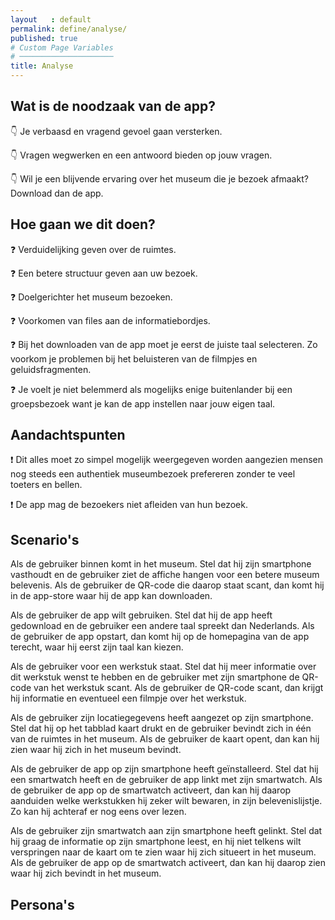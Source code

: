 ```yaml
---
layout   : default
permalink: define/analyse/
published: true
# Custom Page Variables
# ─────────────────────
title: Analyse
---
```


Wat is de noodzaak van de app?
------------------------------

:point_down: Je verbaasd en vragend gevoel gaan versterken.

:point_down: Vragen wegwerken en een antwoord bieden op jouw vragen.

:point_down: Wil je een blijvende ervaring over het museum die je bezoek afmaakt? Download dan de app.

Hoe gaan we dit doen?
---------------------

:question: Verduidelijking geven over de ruimtes.

:question: Een betere structuur geven aan uw bezoek.

:question: Doelgerichter het museum bezoeken.

:question: Voorkomen van files aan de informatiebordjes.

:question: Bij het downloaden van de app moet je eerst de juiste taal selecteren. Zo voorkom je problemen bij het beluisteren van de filmpjes en geluidsfragmenten.

:question: Je voelt je niet belemmerd als mogelijks enige buitenlander bij een groepsbezoek want je kan de app instellen naar jouw eigen taal.

Aandachtspunten
---------------

:exclamation: Dit alles moet zo simpel mogelijk weergegeven worden aangezien mensen nog steeds een authentiek museumbezoek prefereren zonder te veel toeters en bellen.

:exclamation: De app mag de bezoekers niet afleiden van hun bezoek.

Scenario's
------------------------------

Als de gebruiker binnen komt in het museum.
Stel dat hij zijn smartphone vasthoudt
en de gebruiker ziet de affiche hangen voor een betere museum belevenis.
Als de gebruiker de QR-code die daarop staat scant,
dan komt hij in de app-store waar hij de app kan downloaden.

Als de gebruiker de app wilt gebruiken.
Stel dat hij de app heeft gedownload
en de gebruiker een andere taal spreekt dan Nederlands.
Als de gebruiker de app opstart,
dan komt hij op de homepagina van de app terecht, waar hij eerst zijn taal kan kiezen.

Als de gebruiker voor een werkstuk staat.
Stel dat hij meer informatie over dit werkstuk wenst te hebben
en de gebruiker met zijn smartphone de QR-code van het werkstuk scant.
Als de gebruiker de QR-code scant,
dan krijgt hij informatie en eventueel een filmpje over het werkstuk.

Als de gebruiker zijn locatiegegevens heeft aangezet op zijn smartphone.
Stel dat hij op het tabblad kaart drukt
en de gebruiker bevindt zich in één van de ruimtes in het museum.
Als de gebruiker de kaart opent,
dan kan hij zien waar hij zich in het museum bevindt.

Als de gebruiker de app op zijn smartphone heeft geïnstalleerd.
Stel dat hij een smartwatch heeft
en de gebruiker de app linkt met zijn smartwatch.
Als de gebruiker de app op de smartwatch activeert,
dan kan hij daarop aanduiden welke werkstukken hij zeker wilt bewaren, in zijn belevenislijstje. Zo kan hij achteraf er nog eens over lezen.

Als de gebruiker zijn smartwatch aan zijn smartphone heeft gelinkt.
Stel dat hij graag de informatie op zijn smartphone leest,
en hij niet telkens wilt verspringen naar de kaart om te zien waar hij zich situeert in het museum.
Als de gebruiker de app op de smartwatch activeert,
dan kan hij daarop zien waar hij zich bevindt in het museum. 

Persona's
------------------------------